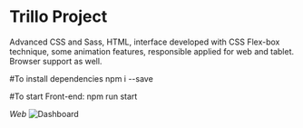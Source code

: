 # Trillo Project
Advanced CSS and Sass, HTML, interface developed with CSS Flex-box technique, some animation features, responsible applied for web and tablet. Browser support as well.

#To install dependencies 
npm i --save

#To start Front-end:
npm run start

*Web*
![Dashboard](https://github.com/atelesjr/TRILLO/blob/master/frontend/img/snaps/01.JPG)